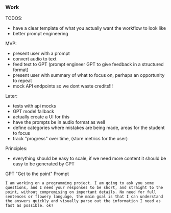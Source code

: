 ### Work

TODOS:
- have a clear template of what you actually want the workflow to look like
- better prompt engineering

MVP:
- present user with a prompt
- convert audio to text
- feed text to GPT (prompt engineer GPT to give feedback in a structured format)
- present user with summary of what to focus on, perhaps an opportunity to repeat
- mock API endpoints so we dont waste credits!!!

Later:
- tests with api mocks 
- GPT model fallback
- actually create a UI for this
- have the prompts be in audio format as well
- define categories where mistakes are being made, areas for the student to focus
- track "progress" over time, (store metrics for the user)


Principles:
- everything should be easy to scale, if we need more content it should be easy to be generated by GPT


GPT "Get to the point" Prompt
```
I am working on a programming project. I am going to ask you some questions, and I need your responses to be short, and straight to the point, without compromising on important details. No need for full sentences or flowery language, the main goal is that I can understand the answers quickly and visually parse out the information I need as fast as possible. ok?
```
